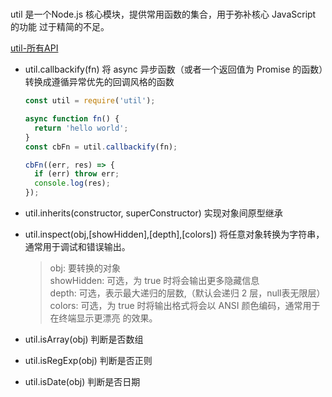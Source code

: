 # 
util 是一个Node.js 核心模块，提供常用函数的集合，用于弥补核心 JavaScript 的功能 过于精简的不足。

[util-所有API](https://nodejs.org/api/util.html) 


* util.callbackify(fn) 将 async 异步函数（或者一个返回值为 Promise 的函数）转换成遵循异常优先的回调风格的函数
  ```js
  const util = require('util');

  async function fn() {
    return 'hello world';
  }
  const cbFn = util.callbackify(fn);

  cbFn((err, res) => {
    if (err) throw err;
    console.log(res);
  });
  ```

* util.inherits(constructor, superConstructor) 实现对象间原型继承

* util.inspect(obj,[showHidden],[depth],[colors]) 将任意对象转换为字符串，通常用于调试和错误输出。
  >obj: 要转换的对象  
  >showHidden: 可选，为 true 时将会输出更多隐藏信息  
  >depth: 可选，表示最大递归的层数,（默认会递归 2 层，null表无限层）  
  >colors: 可选，为 true 时将输出格式将会以 ANSI 颜色编码，通常用于在终端显示更漂亮 的效果。

* util.isArray(obj) 判断是否数组
* util.isRegExp(obj) 判断是否正则
* util.isDate(obj) 判断是否日期
